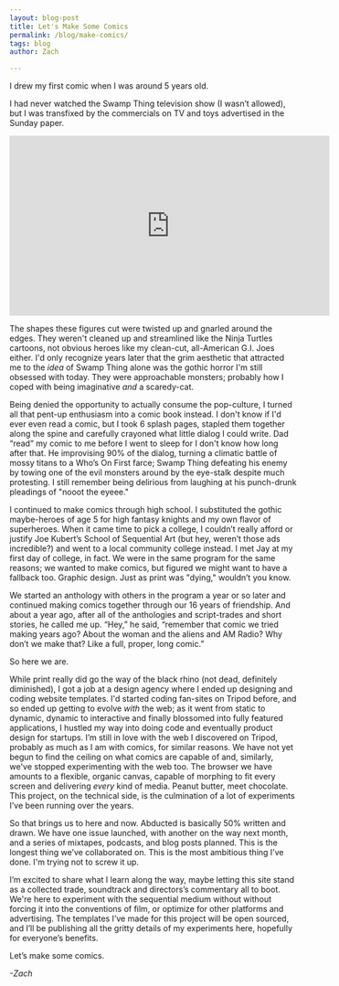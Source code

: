 ```yaml
---
layout: blog-post
title: Let's Make Some Comics
permalink: /blog/make-comics/
tags: blog
author: Zach

---
```


I drew my first comic when I was around 5 years old.

I had never watched the Swamp Thing television show (I wasn’t allowed), but I was transfixed by the commercials on TV and toys advertised in the Sunday paper.  <!--more-->  

<div class="video-responsive">
  <iframe width="560" height="315" src="https://www.youtube.com/embed/uLSghgZxIHA" frameborder="0" allow="accelerometer; autoplay; encrypted-media; gyroscope; picture-in-picture" allowfullscreen></iframe>
</div>

The shapes these figures cut were twisted up and gnarled around the edges. They weren't cleaned up and streamlined like the Ninja Turtles cartoons, not obvious heroes like my clean-cut, all-American G.I. Joes either. I'd only recognize years later that the grim aesthetic that attracted me to the _idea_ of Swamp Thing alone was the gothic horror I'm still obsessed with today. They were approachable monsters; probably how I coped with being imaginative _and_ a scaredy-cat.

Being denied the opportunity to actually consume the pop-culture, I turned all that pent-up enthusiasm into a comic book instead. I don't know if I'd ever even read a comic, but I took 6 splash pages, stapled them together along the spine and carefully crayoned what little dialog I could write. Dad “read” my comic to me before I went to sleep for I don't know how long after that. He improvising 90% of the dialog, turning a climatic battle of mossy titans to a Who’s On First farce; Swamp Thing defeating his enemy by towing one of the evil monsters around by the eye-stalk despite much protesting. I still remember being delirious from laughing at his punch-drunk pleadings of "nooot the eyeee."

I continued to make comics through high school. I substituted the gothic maybe-heroes of age 5 for high fantasy knights and my own flavor of superheroes. When it came time to pick a college,  I couldn’t really afford or justify Joe Kubert’s School of Sequential Art (but hey, weren’t those ads incredible?) and went to a local community college instead.  I met Jay at my first day of college, in fact. We were in the same program for the same reasons; we wanted to make comics, but figured we might want to have a fallback too. Graphic design. Just as print was "dying," wouldn’t you know.

We started an anthology with others in the program a year or so later and continued making comics together through our 16 years of friendship. And about a year ago, after all of the anthologies and script-trades and short stories, he called me up. “Hey,” he said, “remember that comic we tried making years ago? About the woman and the aliens and AM Radio? Why don’t we make that? Like a full, proper, long comic.”

So here we are.

While print really did go the way of the black rhino (not dead, definitely diminished), I got a job at a design agency where I ended up designing and coding website templates.  I'd started coding fan-sites on Tripod before, and so ended up getting to evolve _with_ the web; as it went from static to dynamic, dynamic to interactive and finally blossomed into fully featured applications, I hustled my way into doing code and eventually product design for startups. I’m still in love with the web I discovered on Tripod, probably as much as I am with comics, for similar reasons. We have not yet begun to find the ceiling on what comics are capable of and, similarly, we've stopped experimenting with the web too. The browser we have amounts to a flexible, organic canvas, capable of morphing to fit every screen and delivering _every_ kind of media. Peanut butter, meet chocolate. This project, on the technical side, is the culmination of a lot of experiments I’ve been running over the years.

So that brings us to here and now. Abducted is basically 50% written and drawn. We have one issue launched, with another on the way next month, and a series of mixtapes, podcasts, and blog posts planned. This is the longest thing we’ve collaborated on. This is the most ambitious thing I’ve done. I'm trying not to screw it up.

I’m excited to share what I learn along the way, maybe letting this site stand as a collected trade, soundtrack and directors’s commentary all to boot. We're here to experiment with the sequential medium without without forcing it into the conventions of film, or optimize for other platforms and advertising. The templates I’ve made for this project will be open sourced, and I’ll be publishing all the gritty details of my experiments here, hopefully for everyone’s benefits.

Let’s make some comics.

_-Zach_
